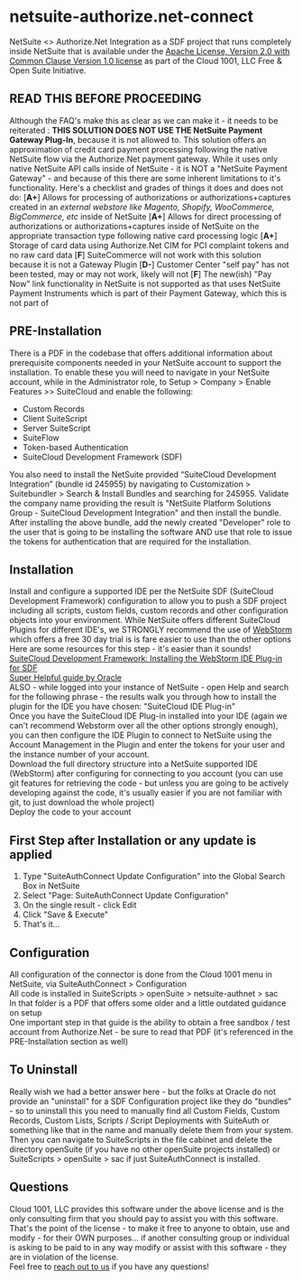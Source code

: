 # netsuite-authorize.net-connect
NetSuite <> Authorize.Net Integration as a SDF project that runs completely inside NetSuite that is available under the [Apache License, Version 2.0 with Common Clause Version 1.0 license](https://www.gocloud1001.com/cloud1001-software-licence/ "Apache License, Version 2.0 with Common Clause Version 1.0 license") as part of the Cloud 1001, LLC Free & Open Suite Initiative.

## READ THIS BEFORE PROCEEDING
Although the FAQ's make this as clear as we can make it - it needs to be reiterated : **THIS SOLUTION DOES NOT USE THE NetSuite Payment Gateway Plug-In**, because it is not allowed to. This solution offers an approximation of credit card payment processing following the native NetSuite flow via the Authorize.Net payment gateway. While it uses only native NetSuite API calls inside of NetSuite - it is NOT a "NetSuite Payment Gateway" - and because of this there are some inherent limitations to it's functionality.
Here's a checklist and grades of things it does and does not do:
[**A+**] Allows for processing of authorizations or authorizations+captures created in an *external webstore like Magento, Shopify, WooCommerce, BigCommerce, etc* inside of NetSuite
[**A+**] Allows for direct processing of authorizations or authorizations+captures inside of NetSuite on the appropriate transaction type following native card processing logic
[**A+**] Storage of card data using Authorize.Net CIM for PCI complaint tokens and no raw card data
[**F**] SuiteCommerce will not work with this solution because it is not a Gateway Plugin
[**D-**] Customer Center "self pay" has not been tested, may or may not work, likely will not
[**F**] The new(ish) "Pay Now" link functionality in NetSuite is not supported as that uses NetSuite Payment Instruments which is part of their Payment Gateway, which this is not part of

## PRE-Installation
There is a PDF in the codebase that offers additional information about prerequisite components needed in your NetSuite account to support the installation. To enable these you will need to navigate in your NetSuite account, while in the Administrator role, to Setup > Company > Enable Features >> SuiteCloud and enable the following:<br/>
- Custom Records<br/>
- Client SuiteScript<br/>
- Server SuiteScript<br/>
- SuiteFlow<br/>
- Token-based Authentication<br/>
- SuiteCloud Development Framework (SDF)<br/>

You also need to install the NetSuite provided “SuiteCloud Development Integration” (bundle id 245955) by navigating to Customization > Suitebundler > Search & Install Bundles and searching for 245955.  Validate the company name providing the result is "NetSuite Platform Solutions Group - SuiteCloud Development Integration" and then install the bundle.<br/>
After installing the above bundle, add the newly created "Developer" role to the user that is going to be installing the software AND use that role to issue the tokens for authentication that are required for the installation.

## Installation
Install and configure a supported IDE per the NetSuite SDF (SuiteCloud Development Framework) configuration to allow you to push a SDF project including all scripts, custom fields, custom records and other configuration objects into your environment.  While NetSuite offers different SuiteCloud Plugins for different IDE's, we STRONGLY recommend the use of [WebStorm](https://www.jetbrains.com/webstorm/) which offers a free 30 day trial is is fare easier to use than the other options<br/>
Here are some resources for this step - it's easier than it sounds!<br/>
[SuiteCloud Development Framework: Installing the WebStorm IDE Plug-in for SDF](https://videohub.oracle.com/media/SuiteCloud+Development+FrameworkA+Installing+SuiteCloud+IDE+for+WebStorm/1_6pac06xz?ed=189)<br/>
[Super Helpful guide by Oracle](https://docs.oracle.com/cloud/latest/netsuitecs_gs/NSIDE/NSIDE.pdf "Super Helpful guide by Oracle")<br/>
ALSO - while logged into your instance of NetSuite - open Help and search for the following phrase - the results walk you through how to install the plugin for the IDE you have chosen: "SuiteCloud IDE Plug-in"<br/>
Once you have the SuiteCloud IDE Plug-in installed into your IDE (again we can't recommend Webstorm over all the other options strongly enough), you can then configure the IDE Plugin to connect to NetSuite using the Account Management in the Plugin and enter the tokens for your user and the instance number of your account.<br/>
Download the full directory structure into a NetSuite supported IDE (WebStorm) after configuring for connecting to you account (you can use git features for retrieving the code - but unless you are going to be actively developing against the code, it's usually easier if you are not familiar with git, to just download the whole project)<br/>
Deploy the code to your account

## First Step after Installation or any update is applied

 1. Type "SuiteAuthConnect Update Configuration" into the Global Search Box in NetSuite<br/> 
 3. Select "Page: SuiteAuthConnect Update Configuration"<br/> 
 4. On the single result - click Edit<br/> 
 5. Click "Save & Execute"<br/>
 6. That's it...

## Configuration
All configuration of the connector is done from the Cloud 1001 menu in NetSuite, via SuiteAuthConnect > Configuration<br/>
All code is installed in SuiteScripts > openSuite > netsuite-authnet > sac<br/>
In that folder is a PDF that offers some older and a little outdated guidance on setup<br/>
One important step in that guide is the ability to obtain a free sandbox / test account from Authorize.Net - be sure to read that PDF (it's referenced in the PRE-Installation section as well)

## To Uninstall
Really wish we had a better answer here - but the folks at Oracle do not provide an "uninstall" for a SDF Configuration project like they do "bundles" - so to uninstall this you need to manually find all Custom Fields, Custom Records, Custom Lists, Scripts / Script Deployments with SuiteAuth or something like that in the name and manually delete them from your system.  Then you can navigate to SuiteScripts in the file cabinet and delete the directory openSuite (if you have no other openSuite projects installed) or SuiteScripts > openSuite > sac if just SuiteAuthConnect is installed.

## Questions
Cloud 1001, LLC provides this software under the above license and is the only consulting firm that you should pay to assist you with this software.  That's the point of the license - to make it free to anyone to obtain, use and modify - for their OWN purposes...  if another consulting group or individual is asking to be paid to in any way modify or assist with this software - they are in violation of the license.<br/>
Feel free to [reach out to us](https://www.gocloud1001.com "reach out to us") if you have any questions!


